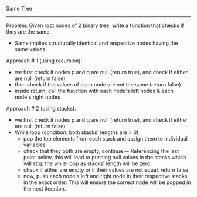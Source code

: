 Same Tree

----------


Problem: Given root nodes of 2 binary tree, write a function that checks if they are the same
- Same implies structurally identical and respective nodes having the same values


Approach # 1 (using recursion):
- we first check if nodes p and q are null (return true), and check if either are null (return false)
- then check if the values of each node are not the same (return false)
- inside return, call the function with each node's left nodes & each node's right nodes


Approach # 2 (using stacks):
- we first check if nodes p and q are null (return true), and check if either are null (return false)
- While loop (condition: both stacks' lengths are > 0)
    - pop the top elements from each stack and assign them to individual variables
    - check that they both are empty, continue
        -- Referencing the last point below, this will lead to pushing null values in the stacks which will stop the while loop as stacks' length will be zero
    - check if either are empty or if their values are not equal, return false
    - now, push each node's left and right node in their respective stacks in the exact order. This will ensure the correct node will be popped in the next iteration. 


